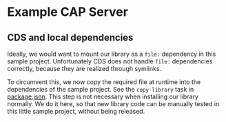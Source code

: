 # Example CAP Server

## CDS and local dependencies

Ideally, we would want to mount our library as a `file:` dependency in this sample project. Unfortunately CDS does not
handle `file:` dependencies correctly, because they are realized through symlinks.

To circumvent this, we now copy the required file at runtime into the dependencies of the sample project. See the
`copy-library` task in [package.json](./package.json). This step is not necessary when installing our library normally.
We do it here, so that new library code can be manually tested in this little sample project, without being released.
